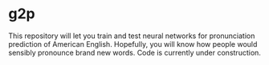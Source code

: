 # g2p
This repository will let you train and test neural networks for pronunciation prediction of American English. Hopefully, you will know how people would sensibly pronounce brand new words. Code is currently under construction.
